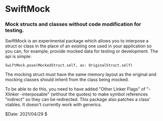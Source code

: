 # SwiftMock

### Mock structs and classes without code modification for testing.

SwiftMock is an experimental package which allows you to interpose a struct 
or class in the place of an existing one used in your application so you can,
for example, provide mocked data for testing or development. The api is simple:

```
SwiftMock.pose(MockedStruct.self, as: OriginalStruct.self)
```
The mocking struct must have the same memory layout as the original 
and mocking classes should inherit from the class being mocked.

To be able to do this, you need to have added "Other Linker Flags" of
"-Xlinker -interposable" (without the quotes) to make symbol references
"indirect" so they can be redirected. This package also patches a class'
vtables. It doesn't currently work with generics.

$Date: 2021/04/29 $
